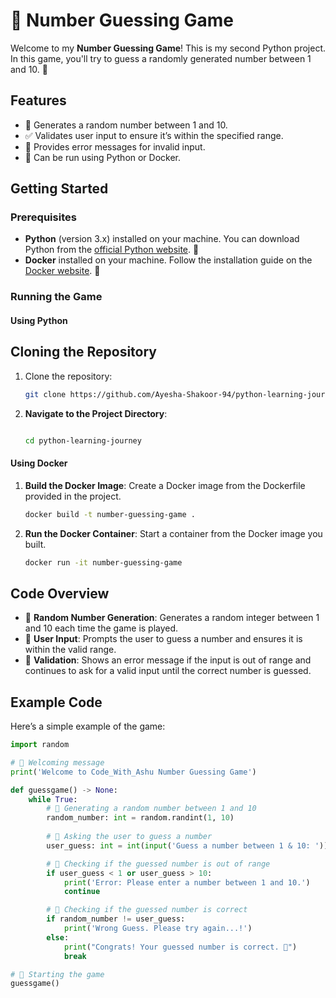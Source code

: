 # 🎲 Number Guessing Game

Welcome to my **Number Guessing Game**! This is my second Python project. In this game, you'll try to guess a randomly generated number between 1 and 10. 🎉

## Features

- 🎯 Generates a random number between 1 and 10.
- ✅ Validates user input to ensure it’s within the specified range.
- 🚫 Provides error messages for invalid input.
- 🚀 Can be run using Python or Docker.

## Getting Started

### Prerequisites

- **Python** (version 3.x) installed on your machine. You can download Python from the [official Python website](https://www.python.org/downloads/). 🐍
- **Docker** installed on your machine. Follow the installation guide on the [Docker website](https://docs.docker.com/get-docker/). 🐳

### Running the Game

#### Using Python
## Cloning the Repository

1. Clone the repository:
   ```bash
   git clone https://github.com/Ayesha-Shakoor-94/python-learning-journey.git

2. **Navigate to the Project Directory**:
    ```bash
    
    cd python-learning-journey

    ```

#### Using Docker

1. **Build the Docker Image**: Create a Docker image from the Dockerfile provided in the project.
    ```bash
    docker build -t number-guessing-game .
    ```

2. **Run the Docker Container**: Start a container from the Docker image you built.
    ```bash
    docker run -it number-guessing-game
    ```

## Code Overview

- 🎲 **Random Number Generation**: Generates a random integer between 1 and 10 each time the game is played.
- 🤔 **User Input**: Prompts the user to guess a number and ensures it is within the valid range.
- 🚫 **Validation**: Shows an error message if the input is out of range and continues to ask for a valid input until the correct number is guessed.

## Example Code

Here’s a simple example of the game:

```python
import random

# 🎉 Welcoming message
print('Welcome to Code_With_Ashu Number Guessing Game')

def guessgame() -> None:
    while True:
        # 🎲 Generating a random number between 1 and 10
        random_number: int = random.randint(1, 10)
        
        # 🤔 Asking the user to guess a number
        user_guess: int = int(input('Guess a number between 1 & 10: '))

        # 🚫 Checking if the guessed number is out of range
        if user_guess < 1 or user_guess > 10:
            print('Error: Please enter a number between 1 and 10.')
            continue

        # 🎉 Checking if the guessed number is correct
        if random_number != user_guess:
            print('Wrong Guess. Please try again...!')
        else:
            print("Congrats! Your guessed number is correct. 🎉")
            break

# 🚀 Starting the game
guessgame()
